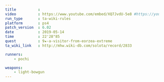 ```yaml
---
title          :
video          : https://www.youtube.com/embed/XQ7JvdU-5e8 #https://youtu.be/XQ7JvdU-5e8
run_type       : ta-wiki-rules
platform       : ps4
patch_version  : 6.02
date           : 2019-05-14
time           : 22'28"85
quest          : 9★-a-visitor-from-eorzea-extreme
ta_wiki_link   : http://mhw.wiki-db.com/solota/record/2833

runners:
    - pochi

weapons:
    - light-bowgun
---
```

